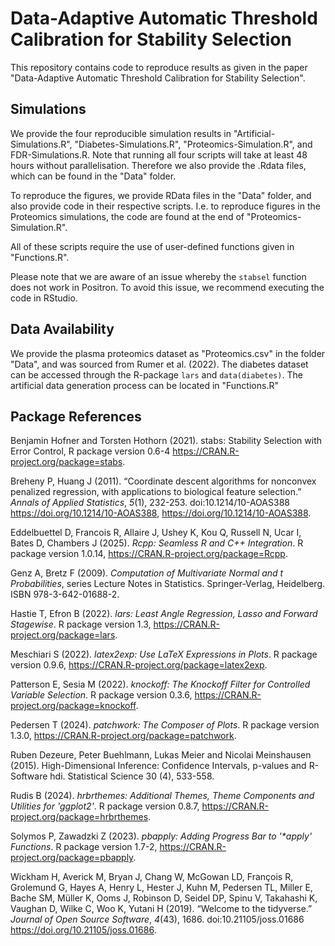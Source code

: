 # Data-Adaptive Automatic Threshold Calibration for Stability Selection
 
This repository contains code to reproduce results as given in the paper "Data-Adaptive Automatic Threshold Calibration for Stability Selection". 

## Simulations
We provide the four reproducible simulation results in "Artificial-Simulations.R", "Diabetes-Simulations.R", "Proteomics-Simulation.R", and FDR-Simulations.R. Note that running all four scripts will take at least 48 hours without parallelisation. Therefore we also provide the .Rdata files, which can be found in the "Data" folder.

To reproduce the figures, we provide RData files in the "Data" folder, and also provide code in their respective scripts. I.e. to reproduce figures in the Proteomics simulations, the code are found at the end of "Proteomics-Simulation.R".

All of these scripts require the use of user-defined functions given in "Functions.R".

Please note that we are aware of an issue whereby the `stabsel` function does not work in Positron. To avoid this issue, we recommend executing the code in RStudio.


## Data Availability

We provide the plasma proteomics dataset as "Proteomics.csv" in the folder "Data", and was sourced from Rumer et al. (2022). The diabetes dataset can be accessed through the R-package `lars` and `data(diabetes)`. The artificial data generation process can be located in "Functions.R"

## Package References



Benjamin Hofner and Torsten Hothorn (2021). stabs: Stability Selection with Error Control, R package version 0.6-4 https://CRAN.R-project.org/package=stabs.

Breheny P, Huang J (2011). “Coordinate descent algorithms for nonconvex penalized regression, with applications to biological feature selection.” _Annals of Applied Statistics_, *5*(1), 232-253. doi:10.1214/10-AOAS388 <https://doi.org/10.1214/10-AOAS388>, <https://doi.org/10.1214/10-AOAS388>.

Eddelbuettel D, Francois R, Allaire J, Ushey K, Kou Q, Russell N, Ucar I, Bates D, Chambers J (2025). _Rcpp: Seamless R and C++ Integration_. R package version 1.0.14, <https://CRAN.R-project.org/package=Rcpp>.

Genz A, Bretz F (2009). _Computation of Multivariate Normal and t Probabilities_, series Lecture Notes in Statistics. Springer-Verlag, Heidelberg. ISBN 978-3-642-01688-2.

Hastie T, Efron B (2022). _lars: Least Angle Regression, Lasso and Forward Stagewise_. R package version 1.3, <https://CRAN.R-project.org/package=lars>.

Meschiari S (2022). _latex2exp: Use LaTeX Expressions in Plots_. R package version 0.9.6, <https://CRAN.R-project.org/package=latex2exp>.

Patterson E, Sesia M (2022). _knockoff: The Knockoff Filter for Controlled Variable Selection_. R package version 0.3.6, <https://CRAN.R-project.org/package=knockoff>.

Pedersen T (2024). _patchwork: The Composer of Plots_. R package version 1.3.0, <https://CRAN.R-project.org/package=patchwork>.

Ruben Dezeure, Peter Buehlmann, Lukas Meier and Nicolai Meinshausen (2015). High-Dimensional Inference: Confidence Intervals, p-values and R-Software hdi. Statistical Science 30 (4), 533-558.

Rudis B (2024). _hrbrthemes: Additional Themes, Theme Components and Utilities for 'ggplot2'_. R package version 0.8.7, <https://CRAN.R-project.org/package=hrbrthemes>.

Solymos P, Zawadzki Z (2023). _pbapply: Adding Progress Bar to '*apply' Functions_. R package version 1.7-2, <https://CRAN.R-project.org/package=pbapply>.

Wickham H, Averick M, Bryan J, Chang W, McGowan LD, François R, Grolemund G, Hayes A, Henry L, Hester J, Kuhn M, Pedersen TL, Miller E, Bache SM, Müller K, Ooms J, Robinson D, Seidel DP, Spinu V, Takahashi K, Vaughan D, Wilke C, Woo K, Yutani H (2019). “Welcome to the tidyverse.” _Journal of Open Source Software_, *4*(43), 1686. doi:10.21105/joss.01686 <https://doi.org/10.21105/joss.01686>.